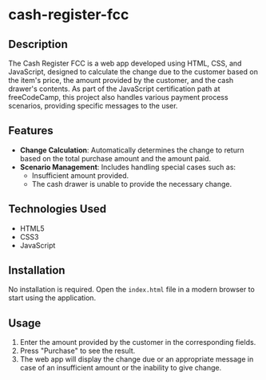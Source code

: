 # cash-register-fcc
## Description

The Cash Register FCC is a web app developed using HTML, CSS, and JavaScript, designed to calculate the change due to the customer based on the item's price, the amount provided by the customer, and the cash drawer's contents. As part of the JavaScript certification path at freeCodeCamp, this project also handles various payment process scenarios, providing specific messages to the user.

## Features

- **Change Calculation**: Automatically determines the change to return based on the total purchase amount and the amount paid.
- **Scenario Management**: Includes handling special cases such as:
  - Insufficient amount provided.
  - The cash drawer is unable to provide the necessary change.

 ## Technologies Used

- HTML5
- CSS3
- JavaScript

## Installation

No installation is required. Open the `index.html` file in a modern browser to start using the application.
## Usage

1. Enter the amount provided by the customer in the corresponding fields.
2. Press "Purchase" to see the result.
3. The web app will display the change due or an appropriate message in case of an insufficient amount or the inability to give change.
